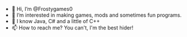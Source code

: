 - 👋 Hi, I’m @Frostygames0
- 👀 I’m interested in making games, mods and sometimes fun programs.
- 🌱 I know Java, C# and a little of C++
- 📫 How to reach me? You can't, I'm the best hider!

<!---
Frostygames0/Frostygames0 is a ✨ special ✨ repository because its `README.md` (this file) appears on your GitHub profile.
You can click the Preview link to take a look at your changes.
--->
